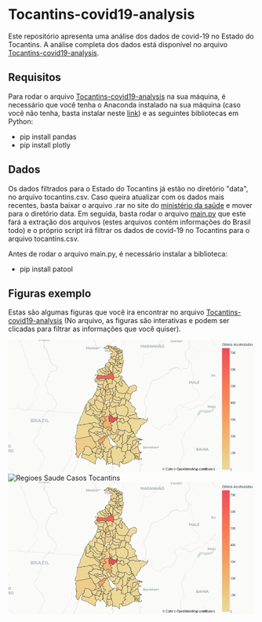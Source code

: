 # Tocantins-covid19-analysis

Este repositório apresenta uma análise dos dados de covid-19 no Estado do Tocantins. A análise completa dos dados está disponível no arquivo [Tocantins-covid19-analysis](Tocantins-covid19-analysis.ipynb).

## Requisitos

Para rodar o arquivo [Tocantins-covid19-analysis](Tocantins-covid19-analysis.ipynb) na sua máquina, é necessário que você tenha o Anaconda instalado na sua máquina (caso você não tenha, basta instalar neste [link](https://www.anaconda.com/)) e as seguintes bibliotecas em Python:
- pip install pandas
- pip install plotly

## Dados

Os dados filtrados para o Estado do Tocantins já estão no diretório "data", no arquivo tocantins.csv. Caso queira atualizar com os dados mais recentes, basta baixar o arquivo .rar no site do [ministério da saúde](https://covid.saude.gov.br/) e mover para o diretório data. Em seguida, basta rodar o arquivo [main.py](main.py) que este fará a extração dos arquivos (estes arquivos contém informações do Brasil todo) e o próprio script irá filtrar os dados de covid-19 no Tocantins para o arquivo tocantins.csv.

Antes de rodar o arquivo main.py, é necessário instalar a biblioteca:
- pip install patool

## Figuras exemplo

Estas são algumas figuras que você ira encontrar no arquivo [Tocantins-covid19-analysis](Tocantins-covid19-analysis.ipynb) (No arquivo, as figuras são interativas e podem ser clicadas para filtrar as informações que você quiser).

![Óbitos nas cidades do Tocantins](./figures/cidadesTOObitosACumuladosMapa.png)
![Regioes Saude Casos Tocantins](./RegiesSaudeCasosTempo.png)
![Cidades Tocantins](./figures/cidadesTOObitosACumuladosMapa.png)
